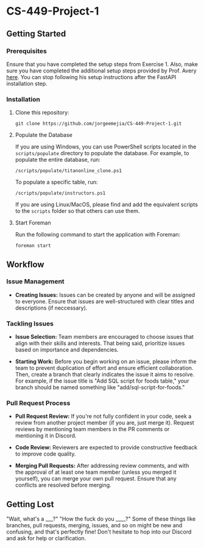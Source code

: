 # CS-449-Project-1

## Getting Started

### Prerequisites
Ensure that you have completed the setup steps from Exercise 1.
Also, make sure you have completed the additional setup steps provided by Prof. Avery [here](https://sites.google.com/view/cpsc-449). You can stop following his setup instructions after the FastAPI installation step.

### Installation

1. Clone this repository:

    ```
    git clone https://github.com/jorgeemejia/CS-449-Project-1.git
    ```

2. Populate the Database

    If you are using Windows, you can use PowerShell scripts located in the `scripts/populate` directory to populate the database. For example, to populate the entire database, run:

    ```
    /scripts/populate/titanonline_clone.ps1
    ```

    To populate a specific table, run:

    ```
    /scripts/populate/instructors.ps1
    ```

    If you are using Linux/MacOS, please find and add the equivalent scripts to the `scripts` folder so that others can use them.

3. Start Foreman

    Run the following command to start the application with Foreman:

    ```
    foreman start
    ```

## Workflow

### Issue Management

- **Creating Issues:** Issues can be created by anyone and will be assigned to everyone. Ensure that issues are well-structured with clear titles and descriptions (if neccessary).

### Tackling Issues

- **Issue Selection:**  Team members are encouraged to choose issues that align with their skills and interests. That being said, prioritize issues based on importance and dependencies.

- **Starting Work:** Before you begin working on an issue, please inform the team to prevent duplication of effort and ensure efficient collaboration. Then, create a branch that clearly indicates the issue it aims to resolve. For example, if the issue title is "Add SQL script for foods table," your branch should be named something like "add/sql-script-for-foods."

### Pull Request Process

- **Pull Request Review:** If you're not fully confident in your code, seek a review from another project member (if you are, just merge it). Request reviews by mentioning team members in the PR comments or mentioning it in Discord.

- **Code Review:** Reviewers are expected to provide constructive feedback to improve code quality.

- **Merging Pull Requests:** After addressing review comments, and with the approval of at least one team member (unless you merged it yourself), you can merge your own pull request. Ensure that any conflicts are resolved before merging.

## Getting Lost

"Wait, what's a ___?" "How the fuck do you ____?" Some of these things like branches, pull requests, merging, issues, and so on might be new and confusing, and that's perfectly fine! Don't hesitate to hop into our Discord and ask for help or clarification.
